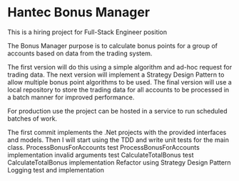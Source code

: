 # Hantec Bonus Manager
 This is a hiring project for Full-Stack Engineer position

 The Bonus Manager purpose is to calculate bonus points for a group of accounts based on data from the trading system.
 
 The first version will do this using a simple algorithm and ad-hoc request for trading data.
 The next version will implement a Strategy Design Pattern to allow multiple bonus point algorithms to be used.
 The final version will use a local repository to store the trading data for all accounts to be processed in a batch manner for improved performance.
 
 For production use the project can be hosted in a service to run scheduled batches of work.

 The first commit implements the .Net projects with the provided interfaces and models.
 Then I will start using the TDD and write unit tests for the main class.
  ProcessBonusForAccounts test
  ProcessBonusForAccounts implementation
  invalid arguments test
  CalculateTotalBonus test
  CalculateTotalBonus implementation
  Refactor using Strategy Design Pattern
  Logging test and implementation